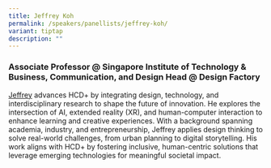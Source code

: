 ```yaml
---
title: Jeffrey Koh
permalink: /speakers/panellists/jeffrey-koh/
variant: tiptap
description: ""
---
```

<h3><strong>Associate Professor @ Singapore Institute of Technology &amp; Business, Communication, and Design Head @ Design Factory</strong></h3>
<p><a href="https://www.linkedin.com/in/jefkoh/" rel="noopener nofollow" target="_blank">Jeffrey</a> advances
HCD+ by integrating design, technology, and interdisciplinary research
to shape the future of innovation. He explores the intersection of AI,
extended reality (XR), and human-computer interaction to enhance learning
and creative experiences. With a background spanning academia, industry,
and entrepreneurship, Jeffrey applies design thinking to solve real-world
challenges, from urban planning to digital storytelling. His work aligns
with HCD+ by fostering inclusive, human-centric solutions that leverage
emerging technologies for meaningful societal impact.</p>
<p></p>